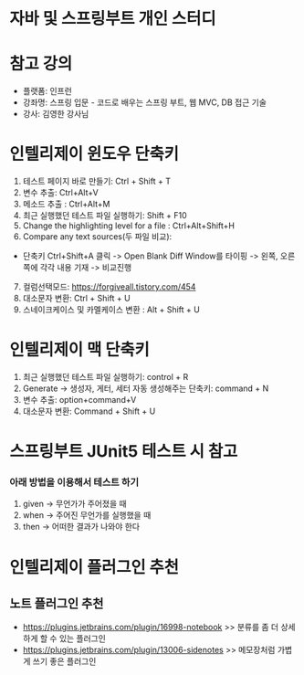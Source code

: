 # 자바 및 스프링부트 개인 스터디

# 참고 강의
- 플랫폼: 인프런
- 강좌명: 스프링 입문 - 코드로 배우는 스프링 부트, 웹 MVC, DB 접근 기술
- 강사: 김영한 강사님

# 인텔리제이 윈도우 단축키
1) 테스트 페이지 바로 만들기: Ctrl + Shift + T
2) 변수 추출: Ctrl+Alt+V
3) 메소드 추출 : Ctrl+Alt+M
4) 최근 실행했던 테스트 파일 실행하기: Shift + F10
5) Change the highlighting level for a file : Ctrl+Alt+Shift+H
6) Compare any text sources(두 파일 비교):
  - 단축키 Ctrl+Shift+A 클릭 -> Open Blank Diff Window를 타이핑 -> 왼쪽, 오른쪽에 각각 내용 기재 -> 비교진행
7) 컬럼선택모드: https://forgiveall.tistory.com/454
8) 대소문자 변환: Ctrl + Shift + U
9) 스네이크케이스 및 카멜케이스 변환 : Alt + Shift + U

# 인텔리제이 맥 단축키
1) 최근 실행했던 테스트 파일 실행하기: control + R
2) Generate -> 생성자, 게터, 세터 자동 생성해주는 단축키: command + N
3) 변수 추출: option+command+V
4) 대소문자 변환: Command + Shift + U

# 스프링부트 JUnit5 테스트 시 참고
### 아래 방법을 이용해서 테스트 하기
1) given -> 무언가가 주어졌을 때
2) when -> 주어진 무언가를 실행했을 때
3) then -> 어떠한 결과가 나와야 한다

# 인텔리제이 플러그인 추천
## 노트 플러그인 추천
- https://plugins.jetbrains.com/plugin/16998-notebook    >> 분류를 좀 더 상세하게 할 수 있는 플러그인
- https://plugins.jetbrains.com/plugin/13006-sidenotes   >> 메모장처럼 가볍게 쓰기 좋은 플러그인
